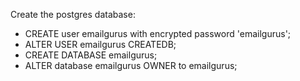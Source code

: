 Create the postgres database: 
- CREATE user emailgurus with encrypted password 'emailgurus';
- ALTER USER emailgurus CREATEDB;
- CREATE DATABASE emailgurus;
- ALTER database  emailgurus OWNER to  emailgurus;
